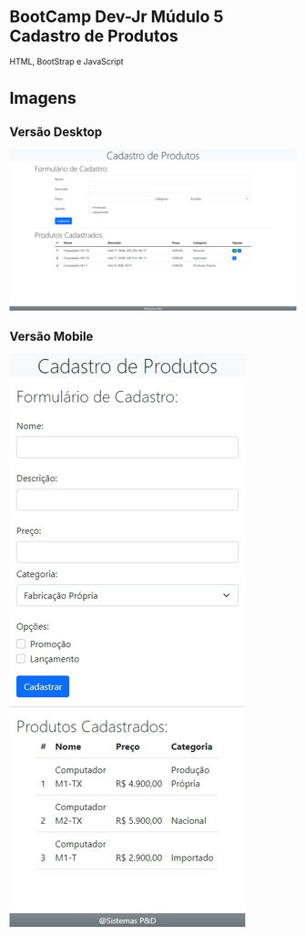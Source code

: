 # BootCamp Dev-Jr Múdulo 5 Cadastro de Produtos

HTML, BootStrap e JavaScript

# Imagens

## Versão Desktop
![Versão de Deskop](https://github.com/MichaelDouglasLima/bootcamp-devjr-modulo5-cadastro-produto/blob/main/docs/app-desktop.jpeg)

## Versão Mobile
![Versão de Celular](https://github.com/MichaelDouglasLima/bootcamp-devjr-modulo5-cadastro-produto/blob/main/docs/app-mobile.jpeg)
